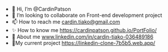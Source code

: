 - 👋 Hi, I’m @CardinPatson
- 👀 I’m looking to collaborate on Front-end development project 
- 📫 How to reach me cardin.tiako@gmail.com
- ✨ How to know me https://cardinpatson.github.io/PortFolio/
- 🌠 About me www.linkedin.com/in/cardin-tiako-036489186
-  🚀My current project  https://linkedin-clone-7b5b5.web.app/
<!---
---  🌱 I’m currently learning development 
-  I’m interested Fullstack Development  
CardinPatson/CardinPatson is a ✨ special ✨ repository because its `README.md` (this file) appears on your GitHub profile.
You can click the Preview link to take a look at your changes.
--->
